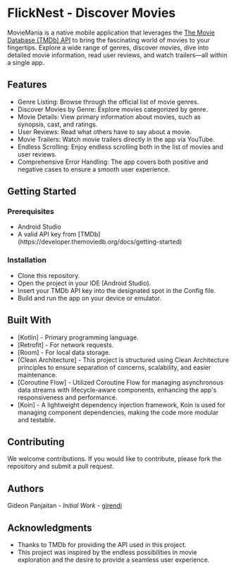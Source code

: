# FlickNest - Discover Movies
MovieMania is a native mobile application that leverages the [The Movie Database (TMDb) API](https://developer.themoviedb.org/docs/getting-started) to bring the fascinating world of movies to your fingertips. Explore a wide range of genres, discover movies, dive into detailed movie information, read user reviews, and watch trailers—all within a single app.

## Features
<ul>
  <li>Genre Listing: Browse through the official list of movie genres.</li>
  <li>Discover Movies by Genre: Explore movies categorized by genre.</li>
  <li>Movie Details: View primary information about movies, such as synopsis, cast, and ratings.
</li>
  <li>User Reviews: Read what others have to say about a movie.</li>
  <li>Movie Trailers: Watch movie trailers directly in the app via YouTube.</li>
  <li>Endless Scrolling: Enjoy endless scrolling both in the list of movies and user reviews.</li>
  <li>Comprehensive Error Handling: The app covers both positive and negative cases to ensure a smooth user experience.</li>
</ul>

## Getting Started
### Prerequisites
<ul>
  <li>Android Studio</li>
  <li>A valid API key from [TMDb](https://developer.themoviedb.org/docs/getting-started)</li>
</ul>

### Installation
<ul>
  <li>Clone this repository.</li>
  <li>Open the project in your IDE (Android Studio).</li>
  <li>Insert your TMDb API key into the designated spot in the Config file.</li>
  <li>Build and run the app on your device or emulator.</li>
</ul>

## Built With
<ul>
  <li>[Kotlin] - Primary programming language.</li>
  <li>[Retrofit] - For network requests.</li>
  <li>[Room] - For local data storage.</li>
  <li>[Clean Architecture] - This project is structured using Clean Architecture principles to ensure separation of concerns, scalability, and easier maintenance.</li>
  <li>[Coroutine Flow] - Utilized Coroutine Flow for managing asynchronous data streams with lifecycle-aware components, enhancing the app's responsiveness and performance.</li>
  <li>[Koin] - A lightweight dependency injection framework, Koin is used for managing component dependencies, making the code more modular and testable.</li>
</ul>

## Contributing
We welcome contributions. If you would like to contribute, please fork the repository and submit a pull request.

## Authors
Gideon Panjaitan - *Initial Work* - [girendi](https://github.com/girendi)

## Acknowledgments
<ul>
  <li>Thanks to TMDb for providing the API used in this project.</li>
  <li>This project was inspired by the endless possibilities in movie exploration and the desire to provide a seamless user experience.</li>
</ul>

